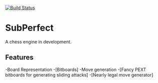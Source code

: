 [![Build Status](https://travis-ci.org/phillipnicol/SubPerfect.svg?branch=master)](https://travis-ci.org/phillipnicol/SubPerfect)
# SubPerfect 
A chess engine in development. 

## Features
-Board Representation
  -[Bitboards]
-Move generation
  -[Fancy PEXT bitboards for generating sliding attacks]
  -[Nearly legal move generator] 
